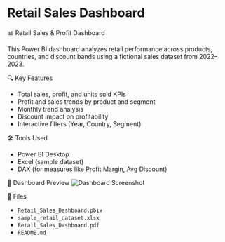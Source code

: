 # Retail Sales Dashboard

 📊 Retail Sales & Profit Dashboard

This Power BI dashboard analyzes retail performance across products, countries, and discount bands using a fictional sales dataset from 2022–2023.

 🔍 Key Features
- Total sales, profit, and units sold KPIs
- Profit and sales trends by product and segment
- Monthly trend analysis
- Discount impact on profitability
- Interactive filters (Year, Country, Segment)

 🛠 Tools Used
- Power BI Desktop
- Excel (sample dataset)
- DAX (for measures like Profit Margin, Avg Discount)

 📸 Dashboard Preview
![Dashboard Screenshot](images/dashboard_preview.png)

 📂 Files
- `Retail_Sales_Dashboard.pbix`
- `sample_retail_dataset.xlsx`
- `Retail_Sales_Dashboard.pdf`
- `README.md`



